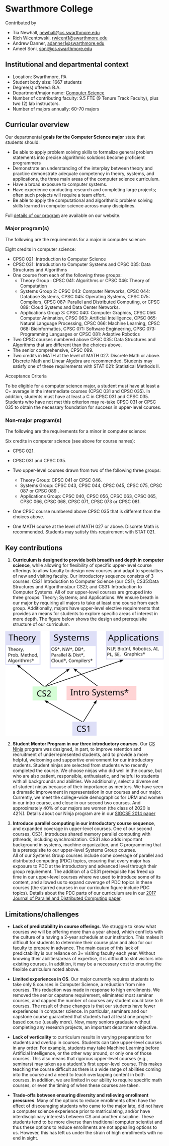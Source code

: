 # Swarthmore College
Contributed by
- Tia Newhall, newhall@cs.swarthmore.edu
- Rich Wicentowski, rwicent1@swarthmore.edu
- Andrew Danner, adanner1@swarthmore.edu
- Ameet Soni, soni@cs.swarthmore.edu


## Institutional and departmental context
- Location: Swarthmore, PA
- Student body size: 1667 students
- Degree(s) offered: B.A.
- Department/major name: [Computer Science](https://cs.swarthmore.edu)
- Number of contributing faculty: 9.5 FTE (9 Tenure Track Faculty), plus two (2) lab instructors.
- Number of majors annually: 60-70 majors

## Curricular overview

Our departmental **goals for the Computer Science major** state that students should:

* Be able to apply problem solving skills to formalize general problem statements into precise algorithmic solutions
become proficient programmers
* Demonstrate an understanding of the interplay between theory and practice
demonstrate adequate competency in theory, systems, and applications, the three main areas of the computer science curriculum.
* Have a broad exposure to computer systems.
* Have experience conducting research and completing large projects; often such projects will require a team effort.
* Be able to apply the computational and algorithmic problem solving skills learned in computer science across many disciplines.



Full [details of our program](https://www.swarthmore.edu/computer-science/honors-majors-and-minors) are
available on our website.

### Major program(s)

The following are the requirements for a major in computer science:

Eight credits in computer science:
* CPSC 021: Introduction to Computer Science
* CPSC 031: Introduction to Computer Systems and CPSC 035: Data Structures and Algorithms
* One course from each of the following three groups:
  - Theory Group : CPSC 041: Algorithms or CPSC 046: Theory of Computation
  - Systems Group 2: CPSC 043: Computer Networks, CPSC 044: Database Systems, CPSC 045: Operating Systems, CPSC 075: Compilers, CPSC 087: Parallel and Distributed Computing, or CPSC 089: Cloud Systems and Data Center Networks.
  - Applications Group 3: CPSC 040: Computer Graphics, CPSC 056: Computer Animation, CPSC 063: Artificial Intelligence, CPSC 065: Natural Language Processing, CPSC 066: Machine Learning, CPSC 068: Bioinformatics, CPSC 071: Software Engineering, CPSC 073: Programming Languages or CPSC 081: Adaptive Robotics
* Two CPSC courses numbered above CPSC 035: Data Structures and Algorithms that are different than the choices above.  
* The senior comprehensive, ​CPSC 099.
* Two credits in MATH at the level of MATH 027: Discrete Math or above. Discrete Math and Linear Algebra are recommended. Students may satisfy one of these requirements with STAT 021: Statistical Methods II.

Acceptance Criteria

To be eligible for a computer science major, a student must have at least a C+ average in the intermediate courses (CPSC 031 and CPSC 035). In addition, students must have at least a C in CPSC 031 and CPSC 035. Students who have not met this criterion may re-take CPSC 031 or CPSC 035 to obtain the necessary foundation for success in upper-level courses.

### Non-major program(s)

The following are the requirements for a minor in computer science:

Six credits in computer science (see above for course names):

* CPSC 021.
* CPSC 031 and CPSC 035.
* Two upper-level courses drawn from two of the following three groups:
  - Theory Group: CPSC 041 or CPSC 046.
  - Systems Group: CPSC 043, CPSC 044, CPSC 045, CPSC 075, CPSC 087 or CPSC 089 .
  - Applications Group: CPSC 040, CPSC 056, CPSC 063, CPSC 065, CPSC 066, CPSC 068, CPSC 071, CPSC 073 or CPSC 081.

* One CPSC course numbered above CPSC 035 that is different from the choices above.
* One MATH course at the level of MATH 027 or above. Discrete Math is recommended. Students may satisfy this requirement with STAT 021.


## Key contributions

1. **Curriculum is designed to provide both breadth and depth in computer science**, while allowing for flexibility of specific upper-level course offerings to allow faculty to design new courses and adapt to specialties of new and
visiting faculty.
Our introductory sequence consists of 3 courses:  CS21 Introduction to Computer
Science (our CS1); CS35:Data Structures and Algorithms(our CS2); and 
CS31: Introduction to Computer Systems.   All of our upper-level courses 
are grouped into three groups: Theory; Systems; and Applications.  We ensure
breath in our major by requiring all majors to take at least one course
from each group.  Additionally, majors have upper-level elective requirements
that provides an means for students to explore specific areas of interest in
more depth.   The figure below shows the design and prerequisite structure of
our curriculum.

![figure of our curriculum with groups and requirements](currfig.svg)

2. **Student Mentor Program in our three introductory courses**.  Our
  [CS Ninja](https://www.swarthmore.edu/computer-science/ninjas) program
was designed, in part, to improve retention and recruitment of underrepresented
students, and to provide a more helpful, welcoming and supportive environment
for our introductory students. Student ninjas are selected from students who
recently completed the course.  We choose ninjas who did well in the course,
but who are also patient, responsible, enthusiastic, and helpful to students with all backgrounds and abilities.  We additionally, select a diverse set of
student ninjas because of their importance as mentors.  We have seen a
dramatic improvement in representation in our courses and our major.
Currently, we meet the college-wide demographics for URM and women in our intro course, and close in our second two courses.  And approximately 40% of our majors are women (the class of 2020 is 42%).  Details about our Ninja program are in our [SIGCSE 2014 paper](https://dl.acm.org/doi/10.1145/2538862.2538923)

3. **Introduce parallel computing in our introductory course sequence**, 
  and expanded coverage in upper-level courses.
  One of our second courses, CS31, introduces shared memory parallel computing
  with pthreads, including synchronization.  CS31 also adds important
  background in systems, machine organization, and C programming that
  is a prerequisite to our upper-level Systems Group courses.  
  All of our Systems Group courses include some coverage of parallel and
  distributed computing (PDC) topics, ensuring that every major has
  exposure to PDC at the introductory and advanced level through their
  group requirement.  The addition
  of a CS31 prerequisite has freed up time in our upper-level courses
  where we used to introduce some of its content, and allowed us to expand
  coverage of PDC topics in these courses (the starred courses in our
  curriculum figure include PDC topics).  Details about the PDC parts of
  our curriculum are in our [2017 Journal of Parallel and Distributed
  Computing paper](https://www.sciencedirect.com/science/article/pii/S0743731517300114).  

## Limitations/challenges

* **Lack of predictability in course offerings**.  We struggle to know what courses we will be offering more than a year ahead, which conflicts with the culture of a having a 2-year schedule at our institution.  This makes it difficult for students to determine their course plan and also for our faculty to prepare in advance.  The main cause of this lack of predictability is our reliance on 3+ visiting faculty each year.  Without knowing their abilities/areas of expertise, it is difficult to slot visitors into existing courses.   In addition, it may be a necessary cost to ensuring the flexible curriculum noted above.  

* **Limited experiences in CS**.  Our major currently requires students to take only 8 courses in Computer Science, a reduction from nine courses.  This reduction was made in response to high enrollments.  We removed the senior capstone requirement, eliminated most seminar courses, and capped the number of courses any student could take to 9 courses.  The result of these changes is that our students have fewer experiences in computer science.  In particular, seminars and our capstone course guaranteed that students had at least one project-based course (usually more).  Now, many seniors graduate without completing any research projects, an important department objective.

* **Lack of verticality** to curriculum results in varying preparations for students and overlap in courses. Students can take upper-level courses in any order.  For example, students may take Machine Learning before Artificial Intelligence, or the other way around, or only one of those courses.  This also means that rigorous upper-level courses (e.g., seminars) may taken as a student's first upper-level course.  This makes teaching the course difficult as there is a wide range of abilities coming into the course and a need to teach overlapping content in both courses.  In addition, we are limited in our ability to require specific math courses, or even the timing of when these courses are taken.

* **Trade-offs between ensuring diversity and relieving enrollment pressures**.  Many of the options to reduce enrollments often have the effect of discouraging students who came to the major late, did not have a computer science experience prior to matriculating, and/or have interdisciplinary interests between CS and another discipline.  These students tend to be more diverse than traditional computer scientist and thus these options to reduce enrollments are not appealing options to us.  However, this has left us under the strain of high enrollments with no end in sight.  
